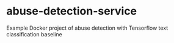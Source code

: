 # abuse-detection-service
Example Docker project of abuse detection with Tensorflow text classification baseline
